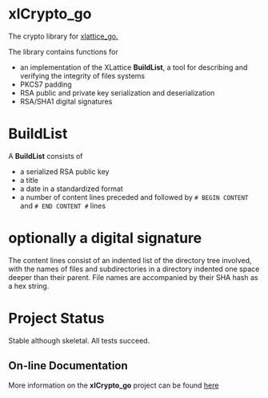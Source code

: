 # xlCrypto_go

The crypto library for 
[xlattice_go.](https://jddixon.github.io/xlattice_go)

The library contains functions for

* an implementation of the XLattice **BuildList**, a tool for describing and verifying the integrity of files systems
* PKCS7 padding
* RSA public and private key serialization and deserialization
* RSA/SHA1 digital signatures

# BuildList

A **BuildList** consists of

* a serialized RSA public key
* a title
* a date in a standardized format
* a number of content lines preceded and followed by `# BEGIN CONTENT` and `# END CONTENT #` lines
# optionally a digital signature

The content lines consist of an indented list of the directory tree 
involved, with the names of files and subdirectories in a directory
indented one space deeper than their parent.  File names are accompanied
by their SHA hash as a hex string.

# Project Status

Stable although skeletal.  All tests succeed.

## On-line Documentation
More information on the **xlCrypto_go** project can be found 
[here](https://jddixon.github.io/xlCrypto_go)
